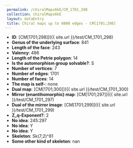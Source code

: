 ```yaml
--- 
 permalink: /chiralMaps6kE/CM_1701_298 
 collection: chiralMaps6kE
 layout: dataEntry
 title: Chiral maps up to 6000 edges - CM[1701;298]
---
```


- **ID**: [CM[1701;298]]({{ site.url }}/test/CM_1701_298)
- **Genus of the underlying surface**: 841
- **Length of the face**: 243
- **Valency**: 486
- **Length of the Petrie polygon**: 14
- **Is the automorphism group solvable?**: S
- **Number of vertices**: 7
- **Number of edges**: 1701
- **Number of faces**: 14
- **The map is self-**: none
- **Dual map**: [CM[1701;300]]({{ site.url }}/test/CM_1701_300)
- **Mirror (enantihomorphic) map**: [CM[1701;297]]({{ site.url }}/test/CM_1701_297)
- **Dual of the mirror image**: [CM[1701;299]]({{ site.url }}/test/CM_1701_299)
- **Z_q-Exponent?**: 2
- **No idea**:  245:297
- **No idea**: Y
- **No idea**: Y
- **Skeleton**: Sk(7;2)^81
- **Some other kind of skeleton**: nan
